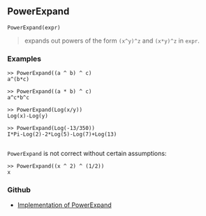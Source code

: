 ## PowerExpand

```
PowerExpand(expr)
```

> expands out powers of the form `(x^y)^z` and `(x*y)^z` in `expr`.

### Examples

```
>> PowerExpand((a ^ b) ^ c)
a^(b*c)

>> PowerExpand((a * b) ^ c)
a^c*b^c

>> PowerExpand(Log(x/y))
Log(x)-Log(y)

>> PowerExpand(Log(-13/350))
I*Pi-Log(2)-2*Log(5)-Log(7)+Log(13)
        
```

`PowerExpand` is not correct without certain assumptions:

```
>> PowerExpand((x ^ 2) ^ (1/2))
x
```

### Github

* [Implementation of PowerExpand](https://github.com/axkr/symja_android_library/blob/master/symja_android_library/matheclipse-core/src/main/java/org/matheclipse/core/builtin/Algebra.java#L3945) 
